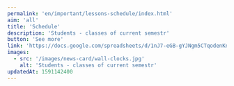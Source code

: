 ```yaml
---
permalink: 'en/important/lessons-schedule/index.html'
aim: 'all'
title: 'Schedule'
description: 'Students - classes of current semestr'
button: 'See more'
link: 'https://docs.google.com/spreadsheets/d/1nJ7-eGB-gYJNgm5CTqodenKnUSQlhMeFs2gVLuyxEsM'
images:
  - src: '/images/news-card/wall-clocks.jpg'
    alt: 'Students - classes of current semestr'
updatedAt: 1591142400
---
```

